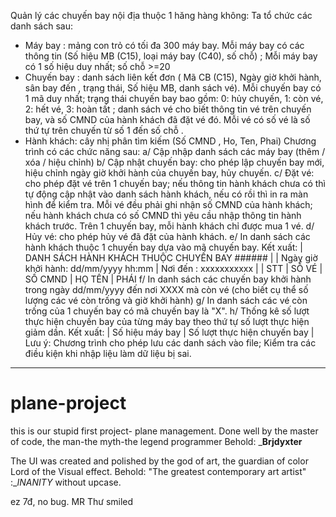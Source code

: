 Quản lý các chuyến bay nội địa thuộc 1 hăng hàng không: 
Ta tổ chức các danh sách sau: 
- Máy bay : mảng con trỏ có tối đa 300 máy bay. Mỗi máy bay có các thông tin (Số hiệu MB
(C15), loại máy bay (C40), số chỗ) ; Mỗi máy bay có 1 số hiệu duy nhất; số chỗ >=20
- Chuyến bay : danh sách liên kết đơn ( Mã CB (C15), Ngày giờ khởi hành, sân bay đến ,
trạng thái, Số hiệu MB, danh sách vé). Mỗi chuyến bay có 1 mã duy nhất; trạng thái chuyến
bay bao gồm: 0: hủy chuyến, 1: còn vé, 2: hết vé, 3: hoàn tất ; danh sách vé cho biết thông tin
vé trên chuyến bay, và số CMND của hành khách đã đặt vé đó. Mỗi vé có số vé là số thứ tự
trên chuyến từ số 1 đến số chỗ .
- Hành khách: cây nhị phân tìm kiếm (Số CMND , Ho, Ten, Phai)
Chương trình có các chức năng sau:
a/ Cập nhập danh sách các máy bay (thêm / xóa / hiệu chỉnh)
b/ Cập nhật chuyến bay: cho phép lập chuyến bay mới, hiệu chỉnh ngày giờ khởi hành của
chuyến bay, hủy chuyến.
c/ Đặt vé: cho phép đặt vé trên 1 chuyến bay; nếu thông tin hành khách chưa có thì tự động
cập nhật vào danh sách hành khách, nếu có rồi thì in ra màn hình để kiểm tra. Mỗi vé đều
phải ghi nhận số CMND của hành khách; nếu hành khách chưa có số CMND thì yêu cầu
nhập thông tin hành khách trước. Trên 1 chuyến bay, mỗi hành khách chỉ được mua 1 vé.
d/ Hủy vé: cho phép hủy vé đã đặt của hành khách.
e/ In danh sách các hành khách thuộc 1 chuyến bay dựa vào mã chuyến bay. Kết xuất:
        | DANH SÁCH HÀNH KHÁCH THUỘC CHUYẾN BAY ###### | 
| Ngày giờ khởi hành: dd/mm/yyyy hh:mm |  Nơi đến : xxxxxxxxxxx |
          | STT | SỐ VÉ | SỐ CMND | HỌ TÊN | PHÁI
f/ In danh sách các chuyến bay khởi hành trong ngày dd/mm/yyyy đến nơi XXXX mà còn vé
(cho biết cụ thể số lượng các vé còn trống và giờ khởi hành)
g/ In danh sách các vé còn trống của 1 chuyến bay có mã chuyến bay là "X".
h/ Thống kê số lượt thực hiện chuyến bay của từng máy bay theo thứ tự số lượt thực hiện
giảm dần. Kết xuất:
| Số hiệu máy bay | Số lượt thực hiện chuyến bay |
Lưu ý: Chương trình cho phép lưu các danh sách vào file; Kiểm tra các điều kiện khi nhập
liệu làm dữ liệu bị sai.
______________________________________________________________________________
# plane-project
this is our stupid first project- plane management.
Done well by the master of code, the man-the myth-the legend programmer
  Behold:   ___Brjdyxter__

The UI was created and polished by the god of art, the guardian of color
Lord of the Visual effect.
 Behold: "The greatest contemporary art artist" :__INANITY_ without upcase.

ez 7đ, no bug. MR Thư smiled
